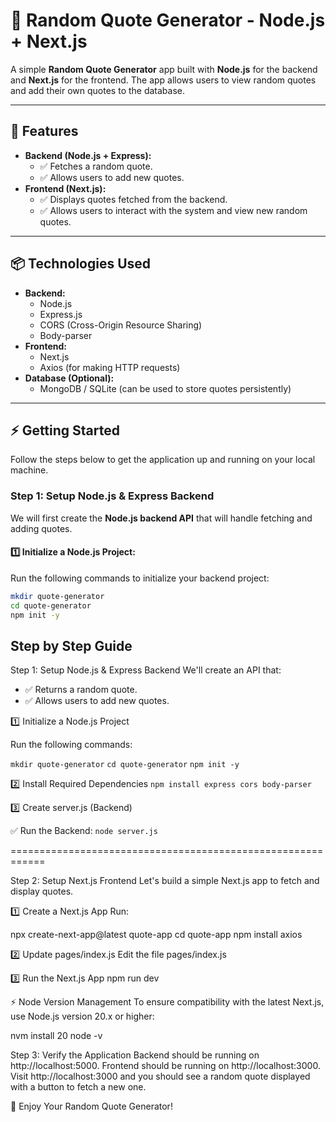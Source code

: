 # 🎯 **Random Quote Generator - Node.js + Next.js**

A simple **Random Quote Generator** app built with **Node.js** for the backend and **Next.js** for the frontend. The app allows users to view random quotes and add their own quotes to the database.

---

## 🚀 **Features**
- **Backend (Node.js + Express):**
  - ✅ Fetches a random quote.
  - ✅ Allows users to add new quotes.
- **Frontend (Next.js):**
  - ✅ Displays quotes fetched from the backend.
  - ✅ Allows users to interact with the system and view new random quotes.

---

## 📦 **Technologies Used**
- **Backend:**
  - Node.js
  - Express.js
  - CORS (Cross-Origin Resource Sharing)
  - Body-parser
- **Frontend:**
  - Next.js
  - Axios (for making HTTP requests)
- **Database (Optional):**
  - MongoDB / SQLite (can be used to store quotes persistently)

---

## ⚡ **Getting Started**

Follow the steps below to get the application up and running on your local machine.

### **Step 1: Setup Node.js & Express Backend**

We will first create the **Node.js backend API** that will handle fetching and adding quotes.

#### 1️⃣ **Initialize a Node.js Project:**
Run the following commands to initialize your backend project:
```bash
mkdir quote-generator
cd quote-generator
npm init -y
```

## Step by Step Guide

Step 1: Setup Node.js & Express Backend
We'll create an API that:

- ✅ Returns a random quote.
- ✅ Allows users to add new quotes.

1️⃣ Initialize a Node.js Project

Run the following commands:

`mkdir quote-generator`
`cd quote-generator`
`npm init -y`

2️⃣ Install Required Dependencies
`npm install express cors body-parser`

3️⃣ Create server.js (Backend)

✅ Run the Backend:
`node server.js`

============================================================


Step 2: Setup Next.js Frontend
Let's build a simple Next.js app to fetch and display quotes.

1️⃣ Create a Next.js App
Run:

npx create-next-app@latest quote-app
cd quote-app
npm install axios

2️⃣ Update pages/index.js
Edit the file pages/index.js

3️⃣ Run the Next.js App
npm run dev

⚡ Node Version Management
To ensure compatibility with the latest Next.js, use Node.js version 20.x or higher:

nvm install 20
node -v

Step 3: Verify the Application
Backend should be running on http://localhost:5000.
Frontend should be running on http://localhost:3000.
Visit http://localhost:3000 and you should see a random quote displayed with a button to fetch a new one.


🎉 Enjoy Your Random Quote Generator!

